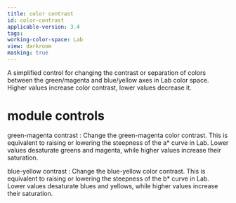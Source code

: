 ```yaml
---
title: color contrast
id: color-contrast
applicable-version: 3.4
tags: 
working-color-space: Lab
view: darkroom
masking: true
---
```


A simplified control for changing the contrast or separation of colors between the green/magenta and blue/yellow axes in Lab color space. Higher values increase color contrast, lower values decrease it.

# module controls

green-magenta contrast
: Change the green-magenta color contrast. This is equivalent to raising or lowering the steepness of the a\* curve in Lab. Lower values desaturate greens and magenta, while higher values increase their saturation.

blue-yellow contrast
: Change the blue-yellow color contrast. This is equivalent to raising or lowering the steepness of the b\* curve in Lab. Lower values desaturate blues and yellows, while higher values increase their saturation.
